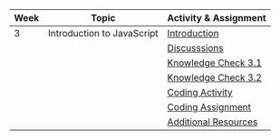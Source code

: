 | Week | Topic                      | Activity & Assignment          |
|------|----------------------------|--------------------------------|
| 3    | Introduction to JavaScript | [Introduction](./Introduction%20to%20JavaScript.pdf)                  |
|      |                            | [Discusssions](https://classroom.google.com/c/NjE2MjExMTIzMTI1/a/NjE4Njk1NDE0ODEx/details)                  |
|      |                            | [Knowledge Check 3.1](https://docs.google.com/forms/d/1Nr-3MwR2-LfbV9nqgxCfZ85c0nO4KLTfWcVmlzzLyrQ/edit)            |
|      |                            | [Knowledge Check 3.2](https://docs.google.com/forms/d/12nUityjyaZQlS7uRqledereHP9kfrUFoABS-0owdUBQ/edit)            |
|      |                            | [Coding Activity](https://classroom.github.com/a/RbTSUZ2F) |
|      |                            | [Coding Assignment](https://classroom.github.com/a/oqbK-bNi) |
|      |                            | [Additional Resources](./Additional%20Resources.pdf)           |
